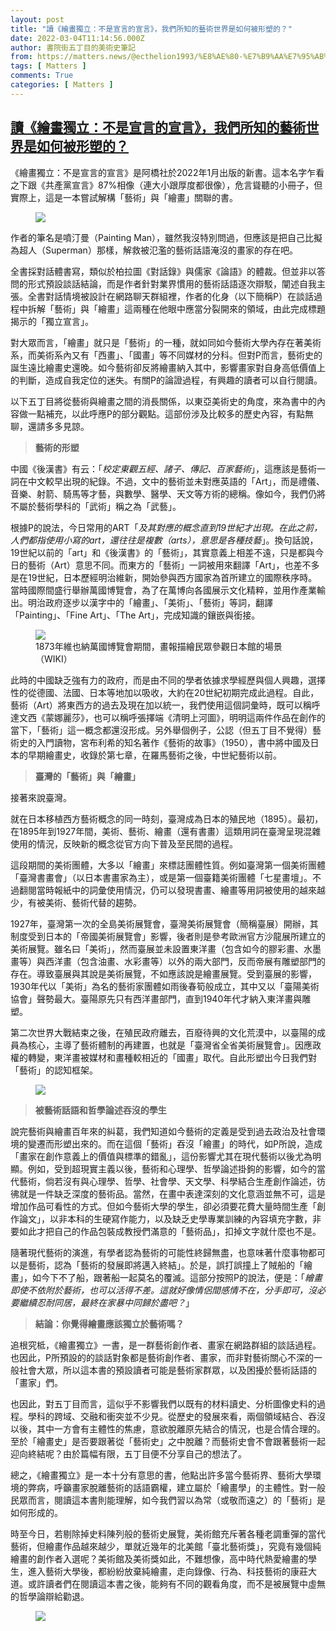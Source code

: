 ```yaml
---
layout: post
title: "讀《繪畫獨立：不是宣言的宣言》，我們所知的藝術世界是如何被形塑的？"
date: 2022-03-04T11:14:56.000Z
author: 書院街五丁目的美術史筆記
from: https://matters.news/@ecthelion1993/%E8%AE%80-%E7%B9%AA%E7%95%AB%E7%8D%A8%E7%AB%8B-%E4%B8%8D%E6%98%AF%E5%AE%A3%E8%A8%80%E7%9A%84%E5%AE%A3%E8%A8%80-%E6%88%91%E5%80%91%E6%89%80%E7%9F%A5%E7%9A%84%E8%97%9D%E8%A1%93%E4%B8%96%E7%95%8C%E6%98%AF%E5%A6%82%E4%BD%95%E8%A2%AB%E5%BD%A2%E5%A1%91%E7%9A%84-bafyreibcjz6umho47dpzx42wief6d2pcu4ro7qrnmmczcmjwtf3v6saoqq
tags: [ Matters ]
comments: True
categories: [ Matters ]
---
```

<!--1646392496000-->
[讀《繪畫獨立：不是宣言的宣言》，我們所知的藝術世界是如何被形塑的？](https://matters.news/@ecthelion1993/%E8%AE%80-%E7%B9%AA%E7%95%AB%E7%8D%A8%E7%AB%8B-%E4%B8%8D%E6%98%AF%E5%AE%A3%E8%A8%80%E7%9A%84%E5%AE%A3%E8%A8%80-%E6%88%91%E5%80%91%E6%89%80%E7%9F%A5%E7%9A%84%E8%97%9D%E8%A1%93%E4%B8%96%E7%95%8C%E6%98%AF%E5%A6%82%E4%BD%95%E8%A2%AB%E5%BD%A2%E5%A1%91%E7%9A%84-bafyreibcjz6umho47dpzx42wief6d2pcu4ro7qrnmmczcmjwtf3v6saoqq)
------

<div>
<p>《繪畫獨立：不是宣言的宣言》是阿橋社於2022年1月出版的新書。這本名字乍看之下跟《共產黨宣言》87%相像（連大小跟厚度都很像），危言聳聽的小冊子，但實際上，這是一本嘗試解構「藝術」與「繪畫」關聯的書。</p><figure class="image"><img src="https://assets.matters.news/embed/0b688ee3-ceff-4679-b9cb-d9031ee345df.jpeg" data-asset-id="0b688ee3-ceff-4679-b9cb-d9031ee345df" referrerpolicy="no-referrer"><figcaption><span></span></figcaption></figure><p>作者的筆名是噴汀曼（Painting Man），雖然我沒特別問過，但應該是把自己比擬為超人（Superman）那樣，解救被氾濫的藝術話語淹沒的畫家的存在吧。</p><p>全書採對話體書寫，類似於柏拉圖《對話錄》與儒家《論語》的體裁。但並非以答問的形式預設談話結論，而是作者針對業界慣用的藝術話語逐次辯駁，闡述自我主張。全書對話情境被設計在網路聊天群組裡，作者的化身（以下簡稱P）在談話過程中拆解「藝術」與「繪畫」這兩種在他眼中應當分裂開來的領域，由此完成標題揭示的「獨立宣言」。</p><p>對大眾而言，「繪畫」就只是「藝術」的一種，就如同如今藝術大學內存在著美術系，而美術系內又有「西畫」、「國畫」等不同媒材的分科。但對P而言，藝術史的誕生遠比繪畫史還晚。如今藝術卻反將繪畫納入其中，影響畫家對自身高低價值上的判斷，造成自我定位的迷失。有關P的論證過程，有興趣的讀者可以自行閱讀。</p><p>以下五丁目將從藝術與繪畫之間的消長關係，以東亞美術史的角度，來為書中的內容做一點補充，以此呼應P的部分觀點。這部份涉及比較多的歷史內容，有點無聊，還請多多見諒。</p><blockquote><strong>藝術的形塑</strong></blockquote><p>中國《後漢書》有云：「<em>校定東觀五經、諸子、傳記、百家藝術</em>」，這應該是藝術一詞在中文較早出現的紀錄。不過，文中的藝術並未對應英語的「Art」，而是禮儀、音樂、射箭、騎馬等才藝，與數學、醫學、天文等方術的總稱。像如今，我們仍將不屬於藝術學科的「武術」稱之為「武藝」。</p><p>根據P的說法，今日常用的ART「<em>及其對應的概念直到19世紀才出現。在此之前，人們都指使用小寫的art，還往往是複數（arts），意思是各種技藝</em>」。換句話說，19世紀以前的「art」和《後漢書》的「藝術」，其實意義上相差不遠，只是都與今日的藝術（Art）意思不同。而東方的「藝術」一詞被用來翻譯「Art」，也差不多是在19世紀，日本歷經明治維新，開始參與西方國家為首所建立的國際秩序時。當時國際間盛行舉辦萬國博覽會，為了在萬博向各國展示文化精粹，並用作產業輸出。明治政府逐步以漢字中的「繪畫」、「美術」、「藝術」等詞，翻譯「Painting」、「Fine Art」、「The Art」，完成知識的鑲嵌與銜接。</p><figure class="image"><img src="https://assets.matters.news/embed/ae92f34e-8340-45b8-9071-31285438a035.png" data-asset-id="ae92f34e-8340-45b8-9071-31285438a035" referrerpolicy="no-referrer"><figcaption><span>1873年維也納萬國博覽會期間，畫報描繪民眾參觀日本館的場景（WIKI）</span></figcaption></figure><p>此時的中國缺乏強有力的政府，而是由不同的學者依據求學經歷與個人興趣，選擇性的從德國、法國、日本等地加以吸收，大約在20世紀初期完成此過程。自此，藝術（Art）將東西方的過去及現在加以統一，我們使用這個詞彙時，既可以稱呼達文西《蒙娜麗莎》，也可以稱呼張擇端《清明上河圖》，明明這兩件作品在創作的當下，「藝術」這一概念都還沒形成。另外舉個例子，公認（但五丁目不覺得）藝術史的入門讀物，宮布利希的知名著作《藝術的故事》（1950），書中將中國及日本的早期繪畫史，收錄於第七章，在羅馬藝術之後，中世紀藝術以前。</p><blockquote><strong>臺灣的「藝術」與「繪畫」</strong></blockquote><p>接著來說臺灣。</p><p>就在日本移植西方藝術概念的同一時刻，臺灣成為日本的殖民地（1895）。最初，在1895年到1927年間，美術、藝術、繪畫（還有書畫）這類用詞在臺灣呈現混雜使用的情況，反映新的概念從官方向下普及至民間的過程。</p><p>這段期間的美術團體，大多以「繪畫」來標誌團體性質。例如臺灣第一個美術團體「臺灣書畫會」（以日本書畫家為主），或是第一個臺籍美術團體「七星畫壇」。不過翻閱當時報紙中的詞彙使用情況，仍可以發現書畫、繪畫等用詞被使用的越來越少，有被美術、藝術代替的趨勢。</p><p>1927年，臺灣第一次的全島美術展覽會，臺灣美術展覽會（簡稱臺展）開辦，其制度受到日本的「帝國美術展覽會」影響，後者則是參考歐洲官方沙龍展所建立的美術展覽。雖名曰「美術」，然而臺展並未設置東洋畫（包含如今的膠彩畫、水墨畫等）與西洋畫（包含油畫、水彩畫等）以外的兩大部門，反而帝展有雕塑部門的存在。導致臺展與其說是美術展覽，不如應該說是繪畫展覽。受到臺展的影響，1930年代以「美術」為名的藝術家團體如雨後春筍般成立，其中又以「臺陽美術協會」聲勢最大。臺陽原先只有西洋畫部門，直到1940年代才納入東洋畫與雕塑。</p><p>第二次世界大戰結束之後，在殖民政府離去，百廢待興的文化荒漠中，以臺陽的成員為核心，主導了藝術體制的再建置，也就是「臺灣省全省美術展覽會」。因應政權的轉變，東洋畫被媒材和畫種較相近的「國畫」取代。自此形塑出今日我們對「藝術」的認知框架。</p><figure class="image"><img src="https://assets.matters.news/embed/0c8951d1-64fc-45be-adff-678c8ac1b49b.jpeg" data-asset-id="0c8951d1-64fc-45be-adff-678c8ac1b49b" referrerpolicy="no-referrer"><figcaption><span></span></figcaption></figure><blockquote><strong>被藝術話語和哲學論述吞沒的學生</strong></blockquote><p>說完藝術與繪畫百年來的糾葛，我們知道如今藝術的定義是受到過去政治及社會環境的變遷而形塑出來的。而在這個「藝術」吞沒「繪畫」的時代，如P所說，造成「畫家在創作意義上的價值與標準的錯亂」，這份影響尤其在現代藝術以後尤為明顯。例如，受到超現實主義以後，藝術和心理學、哲學論述掛鉤的影響，如今的當代藝術，倘若沒有與心理學、哲學、社會學、天文學、科學結合生產創作論述，彷彿就是一件缺乏深度的藝術品。當然，在畫中表達深刻的文化意涵並無不可，這是增加作品可看性的方式。但如今藝術大學的學生，卻必須要花費大量時間生產「創作論文」，以非本科的生硬寫作能力，以及缺乏史學專業訓練的內容填充字數，非要如此才把自己的作品包裝成教授們滿意的「藝術品」，扣掉文字就什麼也不是。</p><p>隨著現代藝術的演進，有學者認為藝術的可能性終歸無盡，也意味著什麼事物都可以是藝術，認為「藝術的發展即將邁入終結」。於是，誤打誤撞上了賊船的「繪畫」，如今下不了船，跟著船一起莫名的覆滅。這部分按照P的說法，便是：「<em>繪畫即使不依附於藝術，也可以活得不差。這就好像情侶間感情不在，分手即可，沒必要繼續忍耐同居，最終在家暴中同歸於盡吧？</em>」</p><blockquote><strong>結論：你覺得繪畫應該獨立於藝術嗎？</strong></blockquote><p>追根究柢，《繪畫獨立》一書，是一群藝術創作者、畫家在網路群組的談話過程。也因此，P所預設的的談話對象都是藝術創作者、畫家，而非對藝術關心不深的一般社會大眾，所以這本書的預設讀者可能是藝術家群眾，以及困擾於藝術話語的「畫家」們。</p><p>也因此，對五丁目而言，這似乎不影響我們以既有的材料讀史、分析圖像史料的過程。學科的跨域、交融和衝突並不少見。從歷史的發展來看，兩個領域結合、吞沒以後，其中一方會有主體性的焦慮，意欲脫離原先結合的情況，也是合情合理的。至於「繪畫史」是否要跟著從「藝術史」之中脫離？而藝術史會不會跟著藝術一起迎向終結呢？由於篇幅有限，五丁目便不分享自己的想法了。</p><p>總之，《繪畫獨立》是一本十分有意思的書，他點出許多當今藝術界、藝術大學環境的弊病，呼籲畫家脫離藝術的話語霸權，建立屬於「繪畫學」的主體性。對一般民眾而言，閱讀這本書則能理解，如今我們習以為常（或敬而遠之）的「藝術」是如何形成的。</p><p>時至今日，若剔除掉史料陳列般的藝術史展覽，美術館充斥著各種老調重彈的當代藝術，但繪畫作品越來越少，單就近幾年的北美館「臺北藝術獎」，究竟有幾個純繪畫的創作者入選呢？美術館及美術獎如此，不難想像，高中時代熱愛繪畫的學生，進入藝術大學後，都紛紛放棄純繪畫，走向錄像、行為、科技藝術的康莊大道。或許讀者們在閱讀這本書之後，能夠有不同的觀看角度，而不是被展覽中虛無的哲學論辯給勸退。</p><figure class="image"><img src="https://assets.matters.news/embed/f6944ba8-68a2-4e8e-bba1-6dccc585525b.jpeg" data-asset-id="f6944ba8-68a2-4e8e-bba1-6dccc585525b" referrerpolicy="no-referrer"><figcaption><span></span></figcaption></figure><p><br></p>
</div>
